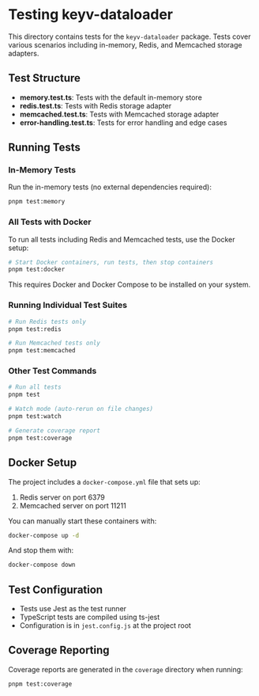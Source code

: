 # Testing keyv-dataloader

This directory contains tests for the `keyv-dataloader` package. Tests cover various scenarios including in-memory, Redis, and Memcached storage adapters.

## Test Structure

- **memory.test.ts**: Tests with the default in-memory store
- **redis.test.ts**: Tests with Redis storage adapter
- **memcached.test.ts**: Tests with Memcached storage adapter
- **error-handling.test.ts**: Tests for error handling and edge cases

## Running Tests

### In-Memory Tests

Run the in-memory tests (no external dependencies required):

```bash
pnpm test:memory
```

### All Tests with Docker

To run all tests including Redis and Memcached tests, use the Docker setup:

```bash
# Start Docker containers, run tests, then stop containers
pnpm test:docker
```

This requires Docker and Docker Compose to be installed on your system.

### Running Individual Test Suites

```bash
# Run Redis tests only
pnpm test:redis

# Run Memcached tests only
pnpm test:memcached
```

### Other Test Commands

```bash
# Run all tests
pnpm test

# Watch mode (auto-rerun on file changes)
pnpm test:watch

# Generate coverage report
pnpm test:coverage
```

## Docker Setup

The project includes a `docker-compose.yml` file that sets up:

1. Redis server on port 6379
2. Memcached server on port 11211

You can manually start these containers with:

```bash
docker-compose up -d
```

And stop them with:

```bash
docker-compose down
```

## Test Configuration

- Tests use Jest as the test runner
- TypeScript tests are compiled using ts-jest
- Configuration is in `jest.config.js` at the project root

## Coverage Reporting

Coverage reports are generated in the `coverage` directory when running:

```bash
pnpm test:coverage
```
